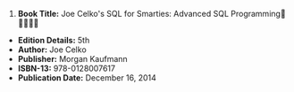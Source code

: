 1. **Book Title:** Joe Celko's SQL for Smarties: Advanced SQL Programming🚨🚨🚨🚨🚨
- **Edition Details:** 5th
- **Author:** Joe Celko
- **Publisher:** Morgan Kaufmann
- **ISBN-13:** 978-0128007617
- **Publication Date:** December 16, 2014
